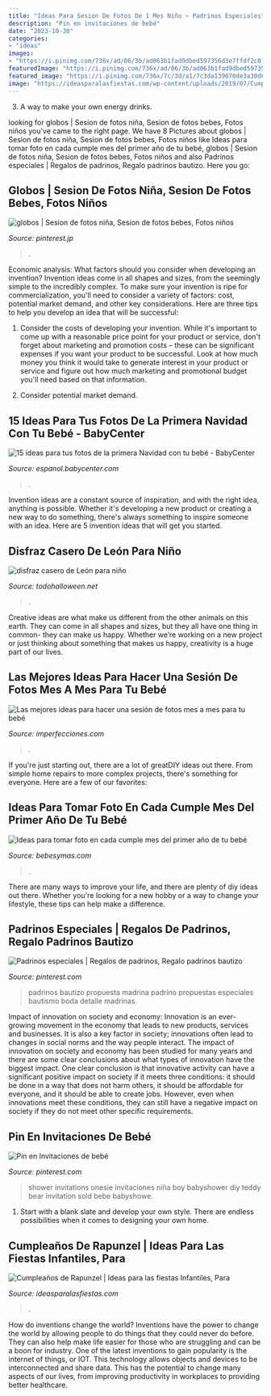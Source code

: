 ```yaml
---
title: "Ideas Para Sesion De Fotos De 1 Mes Niño ~ Padrinos Especiales"
description: "Pin en invitaciones de bebé"
date: "2023-10-30"
categories:
- "ideas"
images:
- "https://i.pinimg.com/736x/ad/06/3b/ad063b1fad9dbed597356d3e7ffdf2c0.jpg"
featuredImage: "https://i.pinimg.com/736x/ad/06/3b/ad063b1fad9dbed597356d3e7ffdf2c0.jpg"
featured_image: "https://i.pinimg.com/736x/7c/3d/a1/7c3da139070de3a30d6b48614aa468ab.jpg"
image: "https://ideasparalasfiestas.com/wp-content/uploads/2019/07/Cumpleanos-de-Rapunzel.jpg"
---
```



3. A way to make your own energy drinks.

	

		
looking for globos | Sesion de fotos niña, Sesion de fotos bebes, Fotos niños you've came to the right page. We have 8 Pictures about globos | Sesion de fotos niña, Sesion de fotos bebes, Fotos niños like Ideas para tomar foto en cada cumple mes del primer año de tu bebé, globos | Sesion de fotos niña, Sesion de fotos bebes, Fotos niños and also Padrinos especiales | Regalos de padrinos, Regalo padrinos bautizo. Here you go:
		
    
## Globos | Sesion De Fotos Niña, Sesion De Fotos Bebes, Fotos Niños

<img loading=lazy src="https://i.pinimg.com/originals/67/7e/8a/677e8ab18713483ee1c83557159c3690.jpg" onerror="this.onerror=null;this.src='https://tse1.mm.bing.net/th?id=OIP.5MvFafmIi5iF7nmkBpFKfgHaLG&amp;pid=15.1';" alt="globos | Sesion de fotos niña, Sesion de fotos bebes, Fotos niños">

_Source: pinterest.jp_

>. 

	

Economic analysis: What factors should you consider when developing an invention?
Invention ideas come in all shapes and sizes, from the seemingly simple to the incredibly complex. To make sure your invention is ripe for commercialization, you'll need to consider a variety of factors: cost, potential market demand, and other key considerations. Here are three tips to help you develop an idea that will be successful: 
1. Consider the costs of developing your invention. While it's important to come up with a reasonable price point for your product or service, don't forget about marketing and promotion costs – these can be significant expenses if you want your product to be successful. Look at how much money you think it would take to generate interest in your product or service and figure out how much marketing and promotional budget you'll need based on that information.

2. Consider potential market demand.

    
## 15 Ideas Para Tus Fotos De La Primera Navidad Con Tu Bebé - BabyCenter

<img loading=lazy src="https://assets.babycenter.com/ims/blog/ush/2018-12-iStock-599111304.jpg" onerror="this.onerror=null;this.src='https://tse3.mm.bing.net/th?id=OIP.Qk1dfC96x3YtzG4I12ssKQHaE8&amp;pid=15.1';" alt="15 ideas para tus fotos de la primera Navidad con tu bebé - BabyCenter">

_Source: espanol.babycenter.com_

>. 

	

Invention ideas are a constant source of inspiration, and with the right idea, anything is possible. Whether it's developing a new product or creating a new way to do something, there's always something to inspire someone with an idea. Here are 5 invention ideas that will get you started.

    
## Disfraz Casero De León Para Niño

<img loading=lazy src="https://2.bp.blogspot.com/-_YW35iFnbmc/Vx5pWXFIYCI/AAAAAAABD18/1g1Mk54vKt8eTDIbIo92DChehCLgsYumACLcB/s640/il_570xN.990469555_d4sb.jpg" onerror="this.onerror=null;this.src='https://tse1.mm.bing.net/th?id=OIP.3nwN6Bri69C8DLH4BCHC6QHaHa&amp;pid=15.1';" alt="disfraz casero de León para niño">

_Source: todohalloween.net_

>. 

	

Creative ideas are what make us different from the other animals on this earth. They can come in all shapes and sizes, but they all have one thing in common- they can make us happy. Whether we’re working on a new project or just thinking about something that makes us happy, creativity is a huge part of our lives.

    
## Las Mejores Ideas Para Hacer Una Sesión De Fotos Mes A Mes Para Tu Bebé

<img loading=lazy src="http://www.blogdelfotografo.com/wp-content/uploads/2015/01/Louish-Pixel_Creatividad.jpg" onerror="this.onerror=null;this.src='https://tse2.mm.bing.net/th?id=OIP.DvGSaw765fm_xtAXDEW0CAHaE8&amp;pid=15.1';" alt="Las mejores ideas para hacer una sesión de fotos mes a mes para tu bebé">

_Source: imperfecciones.com_

>. 

	

If you're just starting out, there are a lot of greatDIY ideas out there. From simple home repairs to more complex projects, there's something for everyone. Here are a few of our favorites: 

    
## Ideas Para Tomar Foto En Cada Cumple Mes Del Primer Año De Tu Bebé

<img loading=lazy src="https://i.blogs.es/c8dd44/foto-mes-bebe/840_560.png" onerror="this.onerror=null;this.src='https://tse3.mm.bing.net/th?id=OIP.gnZHHgGz5pwqKya19GR9_AHaE8&amp;pid=15.1';" alt="Ideas para tomar foto en cada cumple mes del primer año de tu bebé">

_Source: bebesymas.com_

>. 

	

There are many ways to improve your life, and there are plenty of diy ideas out there. Whether you're looking for a new hobby or a way to change your lifestyle, these tips can help make a difference.

    
## Padrinos Especiales | Regalos De Padrinos, Regalo Padrinos Bautizo

<img loading=lazy src="https://i.pinimg.com/736x/7c/3d/a1/7c3da139070de3a30d6b48614aa468ab.jpg" onerror="this.onerror=null;this.src='https://tse2.mm.bing.net/th?id=OIP.qaNY5tAzwByW39mszrtzGQHaFK&amp;pid=15.1';" alt="Padrinos especiales | Regalos de padrinos, Regalo padrinos bautizo">

_Source: pinterest.com_

>padrinos bautizo propuesta madrina padrino propuestas especiales bautismo boda detalle madrinas. 

	

Impact of innovation on society and economy:
Innovation is an ever-growing movement in the economy that leads to new products, services and businesses. It is also a key factor in society; innovations often lead to changes in social norms and the way people interact. The impact of innovation on society and economy has been studied for many years and there are some clear conclusions about what types of innovation have the biggest impact. 
One clear conclusion is that innovative activity can have a significant positive impact on society if it meets three conditions: it should be done in a way that does not harm others, it should be affordable for everyone, and it should be able to create jobs. However, even when innovations meet these conditions, they can still have a negative impact on society if they do not meet other specific requirements.

    
## Pin En Invitaciones De Bebé

<img loading=lazy src="https://i.pinimg.com/736x/ad/06/3b/ad063b1fad9dbed597356d3e7ffdf2c0.jpg" onerror="this.onerror=null;this.src='https://tse2.mm.bing.net/th?id=OIP.-F9oebPPLGMIwQfa0-85ugHaK0&amp;pid=15.1';" alt="Pin en Invitaciones de bebé">

_Source: pinterest.com_

>shower invitations onesie invitaciones niña boy babyshower diy teddy bear invitation sold bebe babyshowe. 

	

1. Start with a blank slate and develop your own style. There are endless possibilities when it comes to designing your own home.

    
## Cumpleaños De Rapunzel | Ideas Para Las Fiestas Infantiles, Para

<img loading=lazy src="https://ideasparalasfiestas.com/wp-content/uploads/2019/07/Cumpleanos-de-Rapunzel.jpg" onerror="this.onerror=null;this.src='https://tse3.mm.bing.net/th?id=OIP.Tb9xbefU9aV21z9U_N7P1gHaFH&amp;pid=15.1';" alt="Cumpleaños de Rapunzel | Ideas para las fiestas Infantiles, Para">

_Source: ideasparalasfiestas.com_

>. 

	

How do inventions change the world?
Inventions have the power to change the world by allowing people to do things that they could never do before. They can also help make life easier for those who are struggling and can be a boon for industry. One of the latest inventions to gain popularity is the internet of things, or IOT. This technology allows objects and devices to be interconnected and share data. This has the potential to change many aspects of our lives, from improving productivity in workplaces to providing better healthcare.

